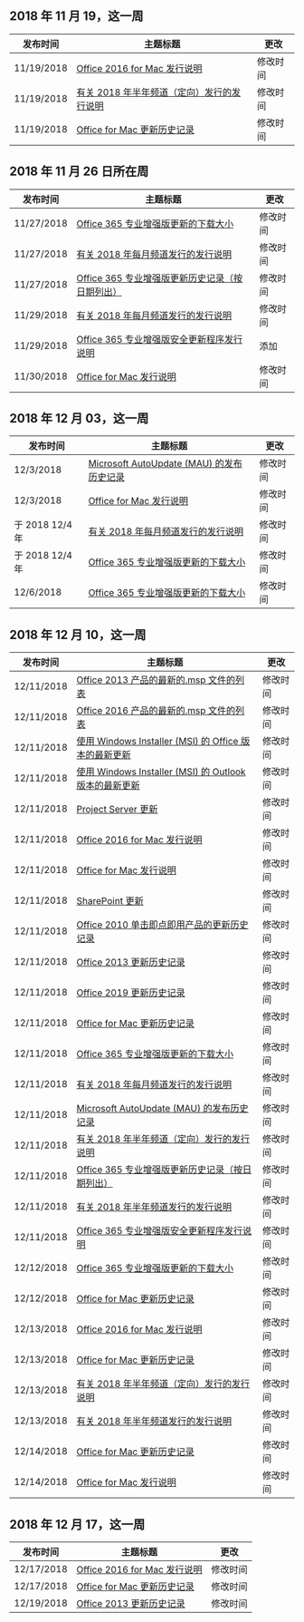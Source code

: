 <!-- This file is generated automatically each week. Changes made to this file will be overwritten.-->




## <a name="week-of-november-19-2018"></a>2018 年 11 月 19，这一周


| 发布时间 |主题标题 | 更改 |
|------|------------|--------|
| 11/19/2018 | [Office 2016 for Mac 发行说明](/OfficeUpdates/release-notes-office-2016-mac) | 修改时间 |
| 11/19/2018 | [有关 2018 年半年频道（定向）发行的发行说明](/OfficeUpdates/semi-annual-channel-targeted-2018) | 修改时间 |
| 11/19/2018 | [Office for Mac 更新历史记录](/OfficeUpdates/update-history-office-for-mac) | 修改时间 |


## <a name="week-of-november-26-2018"></a>2018 年 11 月 26 日所在周


| 发布时间 |主题标题 | 更改 |
|------|------------|--------|
| 11/27/2018 | [Office 365 专业增强版更新的下载大小](/OfficeUpdates/download-sizes-office365-proplus-updates) | 修改时间 |
| 11/27/2018 | [有关 2018 年每月频道发行的发行说明](/OfficeUpdates/monthly-channel-2018) | 修改时间 |
| 11/27/2018 | [Office 365 专业增强版更新历史记录（按日期列出）](/OfficeUpdates/update-history-office365-proplus-by-date) | 修改时间 |
| 11/29/2018 | [有关 2018 年每月频道发行的发行说明](/OfficeUpdates/monthly-channel-2018) | 修改时间 |
| 11/29/2018 | [Office 365 专业增强版安全更新程序发行说明](/OfficeUpdates/office365-proplus-security-updates) | 添加 |
| 11/30/2018 | [Office for Mac 发行说明](/OfficeUpdates/release-notes-office-for-mac) | 修改时间 |


## <a name="week-of-december-03-2018"></a>2018 年 12 月 03，这一周


| 发布时间 |主题标题 | 更改 |
|------|------------|--------|
| 12/3/2018 | [Microsoft AutoUpdate (MAU) 的发布历史记录](/OfficeUpdates/release-history-microsoft-autoupdate) | 修改时间 |
| 12/3/2018 | [Office for Mac 发行说明](/OfficeUpdates/release-notes-office-for-mac) | 修改时间 |
| 于 2018 12/4 年 | [有关 2018 年每月频道发行的发行说明](/OfficeUpdates/monthly-channel-2018) | 修改时间 |
| 于 2018 12/4 年 | [Office 365 专业增强版更新的下载大小](/OfficeUpdates/download-sizes-office365-proplus-updates) | 修改时间 |
| 12/6/2018 | [Office 365 专业增强版更新的下载大小](/OfficeUpdates/download-sizes-office365-proplus-updates) | 修改时间 |


## <a name="week-of-december-10-2018"></a>2018 年 12 月 10，这一周


| 发布时间 |主题标题 | 更改 |
|------|------------|--------|
| 12/11/2018 | [Office 2013 产品的最新的.msp 文件的列表](/OfficeUpdates/msp-files-office-2013) | 修改时间 |
| 12/11/2018 | [Office 2016 产品的最新的.msp 文件的列表](/OfficeUpdates/msp-files-office-2016) | 修改时间 |
| 12/11/2018 | [使用 Windows Installer (MSI) 的 Office 版本的最新更新](/OfficeUpdates/office-updates-msi) | 修改时间 |
| 12/11/2018 | [使用 Windows Installer (MSI) 的 Outlook 版本的最新更新](/OfficeUpdates/outlook-updates-msi) | 修改时间 |
| 12/11/2018 | [Project Server 更新](/OfficeUpdates/project-server-updates) | 修改时间 |
| 12/11/2018 | [Office 2016 for Mac 发行说明](/OfficeUpdates/release-notes-office-2016-mac) | 修改时间 |
| 12/11/2018 | [Office for Mac 发行说明](/OfficeUpdates/release-notes-office-for-mac) | 修改时间 |
| 12/11/2018 | [SharePoint 更新](/OfficeUpdates/sharepoint-updates) | 修改时间 |
| 12/11/2018 | [Office 2010 单击即点即用产品的更新历史记录](/OfficeUpdates/update-history-office-2010-click-to-run) | 修改时间 |
| 12/11/2018 | [Office 2013 更新历史记录](/OfficeUpdates/update-history-office-2013) | 修改时间 |
| 12/11/2018 | [Office 2019 更新历史记录](/OfficeUpdates/update-history-office-2019) | 修改时间 |
| 12/11/2018 | [Office for Mac 更新历史记录](/OfficeUpdates/update-history-office-for-mac) | 修改时间 |
| 12/11/2018 | [Office 365 专业增强版更新的下载大小](/OfficeUpdates/download-sizes-office365-proplus-updates) | 修改时间 |
| 12/11/2018 | [有关 2018 年每月频道发行的发行说明](/OfficeUpdates/monthly-channel-2018) | 修改时间 |
| 12/11/2018 | [Microsoft AutoUpdate (MAU) 的发布历史记录](/OfficeUpdates/release-history-microsoft-autoupdate) | 修改时间 |
| 12/11/2018 | [有关 2018 年半年频道（定向）发行的发行说明](/OfficeUpdates/semi-annual-channel-targeted-2018) | 修改时间 |
| 12/11/2018 | [Office 365 专业增强版更新历史记录（按日期列出）](/OfficeUpdates/update-history-office365-proplus-by-date) | 修改时间 |
| 12/11/2018 | [有关 2018 年半年频道发行的发行说明](/OfficeUpdates/semi-annual-channel-2018) | 修改时间 |
| 12/11/2018 | [Office 365 专业增强版安全更新程序发行说明](/OfficeUpdates/office365-proplus-security-updates) | 修改时间 |
| 12/12/2018 | [Office 365 专业增强版更新的下载大小](/OfficeUpdates/download-sizes-office365-proplus-updates) | 修改时间 |
| 12/12/2018 | [Office for Mac 更新历史记录](/OfficeUpdates/update-history-office-for-mac) | 修改时间 |
| 12/13/2018 | [Office 2016 for Mac 发行说明](/OfficeUpdates/release-notes-office-2016-mac) | 修改时间 |
| 12/13/2018 | [Office for Mac 更新历史记录](/OfficeUpdates/update-history-office-for-mac) | 修改时间 |
| 12/13/2018 | [有关 2018 年半年频道（定向）发行的发行说明](/OfficeUpdates/semi-annual-channel-targeted-2018) | 修改时间 |
| 12/13/2018 | [有关 2018 年半年频道发行的发行说明](/OfficeUpdates/semi-annual-channel-2018) | 修改时间 |
| 12/14/2018 | [Office for Mac 更新历史记录](/OfficeUpdates/update-history-office-for-mac) | 修改时间 |
| 12/14/2018 | [Office for Mac 发行说明](/OfficeUpdates/release-notes-office-for-mac) | 修改时间 |


## <a name="week-of-december-17-2018"></a>2018 年 12 月 17，这一周


| 发布时间 |主题标题 | 更改 |
|------|------------|--------|
| 12/17/2018 | [Office 2016 for Mac 发行说明](/OfficeUpdates/release-notes-office-2016-mac) | 修改时间 |
| 12/17/2018 | [Office for Mac 更新历史记录](/OfficeUpdates/update-history-office-for-mac) | 修改时间 |
| 12/19/2018 | [Office 2013 更新历史记录](/OfficeUpdates/update-history-office-2013) | 修改时间 |
